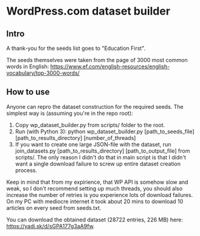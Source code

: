 # WordPress.com dataset builder

## Intro

A thank-you for the seeds list goes to "Education First".

The seeds themselves were taken from the page of 3000 most common words in English: https://www.ef.com/english-resources/english-vocabulary/top-3000-words/

## How to use

Anyone can repro the dataset construction for the required seeds.
The simplest way is (assuming you're in the repo root):

1. Copy wp_dataset_builder.py from scripts/ folder to the root.
2. Run (with Python 3): python wp_dataset_builder.py [path_to_seeds_file] [path_to_results_directory] [number_of_threads]
3. If you want to create one large JSON-file with the dataset, run join_datasets.py [path_to_results_directory] [path_to_output_file] from scripts/. The only reason I didn't do that in main script is that I didn't want a single download failure to screw up entire dataset creation process.

Keep in mind that from my expirience, that WP API is somehow slow and weak, so I don't recommend setting up much threads, you should also increase the number of retries is you experience lots of download failures.
On my PC with mediocre internet it took about 20 mins to download 10 articles on every seed from seeds.txt.

You can download the obtained dataset (28722 entries, 226 MB) here: https://yadi.sk/d/sGPA177g3aA9fw.
